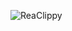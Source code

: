 
![ReaClippy](https://user-images.githubusercontent.com/5218005/179389386-d06c312a-481f-4282-a009-71a452b78bbd.png)
